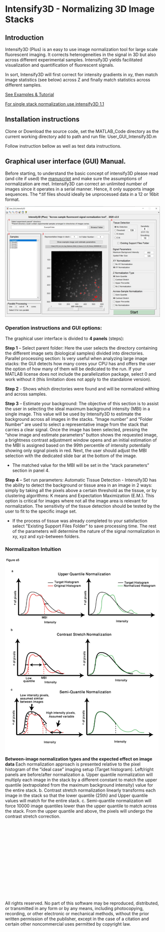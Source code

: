 # Intensify3D - Normalizing 3D Image Stacks

## Introduction

Intensify3D (Plus) is an easy to use image normalization tool for large scale fluorescent imaging. 
It corrects heterogeneities in the signal in 3D but also across different experimental samples.
Intensify3D yields facilitated visualization and quantification of fluorescent signals.

In sort, Intensify3D will first correct for intensity gradients in xy, then match image statistics (see below) across Z and finally match statistics across different samples. 
 
[See Examples & Tutorial](https://github.com/nadavyayon/Intensify3D/tree/master/Examples/Readme.md)

[For single stack normalization use intensify3D 1.1](https://github.com/nadavyayon/Intensify3D/releases/tag/v1.1)
 

## Installation instructions

Clone or Download the source code, set the MATLAB_Code directory as the current working directory add to path and run file:  User_GUI_Intensify3D.m

Follow instruction bellow as well as test data instructions.
## Graphical user interface (GUI) Manual. 

Before starting, to understand the basic concept of intensify3D please read (and cite if used) the [manuscript](https://www.nature.com/articles/s41598-018-22489-1) and make sure the assumptions of normalization are met. 
Intensify3D can correct an unlimited number of images since it operates in a serial manner. Hence, it only supports image sequences. 
The *.tif files should ideally be unprocessed data in a 12 or 16bit format. 


<img src="Figs/GUI-2.jpg?raw=true." data-canonical-src="Figs/GUI.jpg?raw=true" />



### Operation instructions and GUI options:

The graphical user interface is divided to **4 panels** (steps):  

**Step 1** – Select parent folder: Here the user selects the directory containing the different image sets (biological samples) divided into directories.
Parallel processing section: Is very useful when analyzing large image stacks: the GUI detects how many cores your CPU has and offers the user the option of how many of them will be dedicated to the run. If your MATLAB license does not include the parallelization package, select 0 and work without it (this limitation does not apply to the standalone version). 

**Step 2** - Shows which directories were found and will be normalized withing and across samples.

**Step 3** – Estimate your background: The objective of this section is to assist the user in selecting the ideal maximum background intensity (MBI) in a single image. This value will be used by Intensify3D to estimate the background across all images in the stacks. 
“Image number” and “Folder Number” are used to select a representative image from the stack that carries a clear signal. 
Once the image has been selected, pressing the “show image and estimate parameters” button shows the requested image, a brightness contrast adjustment window opens and an initial estimation of the MBI is assigned based on the 99th percentile of intensity potentially showing only signal pixels in red. 
Next, the user should adjust the MBI selection with the dedicated slide bar at the bottom of the image. 
- The matched value for the MBI will be set in the “stack parameters” section in panel 4.

**Step 4** – Set run parameters: 
Automatic Tissue Detection - Intensify3D has the ability to detect the background or tissue area in an image in 2 ways: simply by taking all the pixels above a certain threshold as the tissue, or by clustering algorithms: K means and Expectation Maximization (E.M.). This option is critical for images where not all the image area is relevant for normalization. The sensitivity of the tissue detection should be tested by the user to fit to the specific image set.
- If the process of tissue was already completed to your satisfaction select "Existing Support Files Folder" to save processing time.
The rest of the parameters will determine the nature of the signal normalization in xy, xyz and xyz-between folders. 


### Normalizaiton Intuition


<img align="left" src="Figs/Normalization_Intuition.jpg?raw=true" data-canonical-src="Figs/Normalization_Intuition.jpg?raw=true" width="500" />

**Between-image normalization types and the expected effect on image data**
Each normalization approach is presented relative to the pixel histogram of the “ideal case” imaging setup (Target histogram). Left/right panels are before/after normalization a. Upper quantile normalization will multiply each image in the stack by a different constant to match the upper quantile (extrapolated from the maximum background intensity) value for the entire stack. b. Contrast stretch normalization linearly transforms each image in the stack so that the lower quantile (25th) and Upper quantile values will match for the entire stack. c. Semi-quantile normalization will force 10000 image quantiles lower than the upper quantile to match across the stack. From the upper quantile and above, the pixels will undergo the contrast stretch correction.

<br></br>
<br></br>
<br></br>
<br></br>
<br></br>
<br></br>
<br></br>



 
 All rights reserved. No part of this software may be reproduced, 
 distributed, or transmitted in any form or by any means, including photocopying,
 recording, or other electronic or mechanical methods,
 without the prior written permission of the publisher,
 except in the case of a citation and certain other
 noncommercial uses permitted by copyright law.


